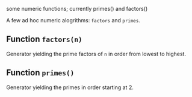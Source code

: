 some numeric functions; currently primes() and factors()


A few ad hoc numeric alogrithms: `factors` and `primes`.

## Function `factors(n)`

Generator yielding the prime factors of `n` in order from lowest to highest.

## Function `primes()`

Generator yielding the primes in order starting at 2.
